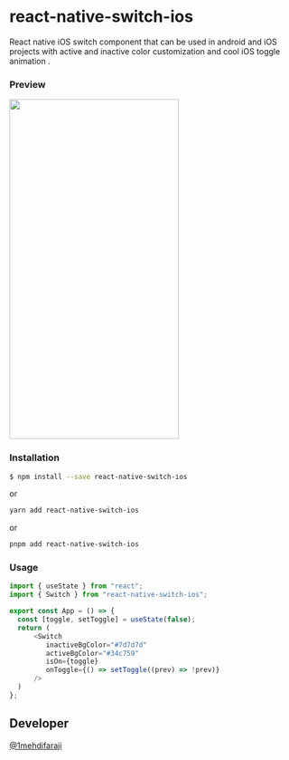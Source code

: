 # react-native-switch-ios

React native iOS switch component that can be used in android and iOS projects with active and inactive color customization and cool iOS toggle animation .

### Preview


<img align=top src="https://user-images.githubusercontent.com/63982703/227421863-4c8937ef-8318-498e-b2db-8167e1d78011.gif" width="300" height="600" />  

### Installation


```sh
$ npm install --save react-native-switch-ios
```

or

```sh
yarn add react-native-switch-ios
```

or

```sh
pnpm add react-native-switch-ios
```

### Usage

```javascript
import { useState } from "react";
import { Switch } from "react-native-switch-ios";

export const App = () => {
  const [toggle, setToggle] = useState(false);
  return (
      <Switch
         inactiveBgColor="#7d7d7d"
         activeBgColor="#34c759"
         isOn={toggle}
         onToggle={() => setToggle((prev) => !prev)} 
      />
  )
};
```
## Developer

[@1mehdifaraji](https://github.com/1mehdifaraji)

